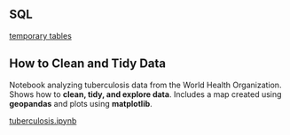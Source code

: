 ## SQL

[temporary tables](./SQL/SQL_temporary_tables.ipynb)

## How to Clean and Tidy Data

Notebook analyzing tuberculosis data from the World Health Organization. Shows how to **clean, tidy, and explore data**. Includes a map created using **geopandas** and plots using **matplotlib**.

[tuberculosis.ipynb](./Python_Data_Cleaning/Data_Cleaning-Pandas-melt-str.ipynb)
